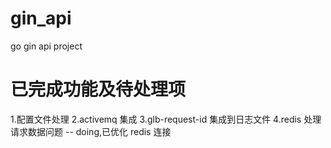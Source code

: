 # gin_api

go gin api project

# 已完成功能及待处理项

1.配置文件处理
2.activemq 集成
3.glb-request-id 集成到日志文件
4.redis 处理请求数据问题 -- doing,已优化 redis 连接
